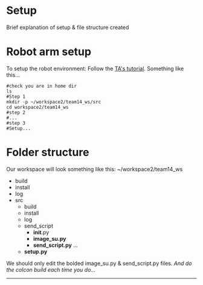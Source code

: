 # Setup
Brief explanation of setup & file structure created

# Robot arm setup
To setup the robot environment:
Follow the [TA's tutorial].
Something like this...
```
#check you are in home dir
ls
#Step 1
mkdir -p ~/workspace2/team14_ws/src
cd workspace2/team14_ws
#step 2
#...
#step 3
#Setup...
```

# Folder structure
Our workspace will look something like this:
~/workspace2/team14_ws
- build
- install
- log
- src
	- build
	- install
	- log
	- send_script
		- __init__.py
		- **image_su.py**
		- **send_script.py**
	...
	- **setup.py**

We should only edit the bolded image_su.py & send_script.py files.
_And do the colcon build each time you do..._




---
[TA's tutorial]: https://hackmd.io/@opk9oqlVTEyViBxe4naBEg/HJbE6Vi7T/%2Fni5q3v8kQ9C0Jw_shnqt-A